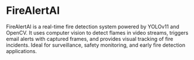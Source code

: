 # FireAlertAI
FireAlertAI is a real-time fire detection system powered by YOLOv11 and OpenCV. It uses computer vision to detect flames in video streams, triggers email alerts with captured frames, and provides visual tracking of fire incidents. Ideal for surveillance, safety monitoring, and early fire detection applications.
